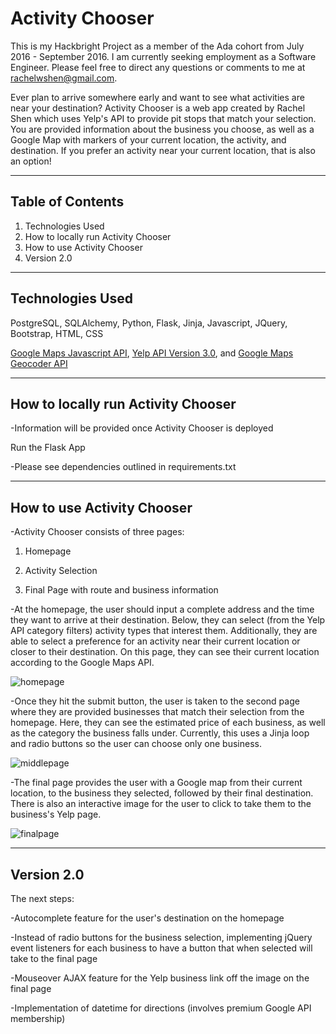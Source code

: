 # Activity Chooser

This is my Hackbright Project as a member of the Ada cohort from July 2016 - September 2016. I am currently seeking employment as a Software Engineer. Please feel free to direct any questions or comments to me at rachelwshen@gmail.com. 

Ever plan to arrive somewhere early and want to see what activities are near your destination? Activity Chooser is a web app created by Rachel Shen which uses Yelp's API to provide pit stops that match your selection. You are provided information about the business you choose, as well as a Google Map with markers of your current location, the activity, and destination. If you prefer an activity near your current location, that is also an option!
***

## Table of Contents
1. Technologies Used
2. How to locally run Activity Chooser 
3. How to use Activity Chooser
4. Version 2.0

***

## Technologies Used
PostgreSQL, SQLAlchemy, Python, Flask, Jinja, Javascript,  JQuery, Bootstrap, HTML, CSS

[Google Maps Javascript API](https://developers.google.com/maps/documentation/directions/), [Yelp API Version 3.0](https://www.yelp.com/developers/v3/preview), and [Google Maps Geocoder API](https://developers.google.com/maps/documentation/geocoding/intro)

***
## How to locally run Activity Chooser
-Information will be provided once Activity Chooser is deployed

Run the Flask App


-Please see dependencies outlined in requirements.txt

***
## How to use Activity Chooser


-Activity Chooser consists of three pages: 


1. Homepage


2. Activity Selection


3. Final Page with route and business information

-At the homepage, the user should input a complete address and the time they want to arrive at their destination. Below, they can select (from the Yelp API category filters) activity types that interest them. Additionally, they are able to select a preference for an activity near their current location or closer to their destination. On this page, they can see their current location according to the Google Maps API. 


![homepage](~/markdown/homepage.png "homepage image")

-Once they hit the submit button, the user is taken to the second page where they are provided businesses that match their selection from the homepage. Here, they can see the estimated price of each business, as well as the category the business falls under. Currently, this uses a Jinja loop and radio buttons so the user can choose only one business. 


![middlepage](~/markdown/chooseactivity.png "middle page screenshot")

-The final page provides the user with a Google map from their current location, to the business they selected, followed by their final destination. There is also an interactive image for the user to click to take them to the business's Yelp page.  


![finalpage](~/markdown/finalpage.png "final page image")

***

## Version 2.0

The next steps:


-Autocomplete feature for the user's destination on the homepage


-Instead of radio buttons for the business selection, implementing jQuery event listeners for each business to have a button that when selected will take to the final page


-Mouseover AJAX feature for the Yelp business link off the image on the final page


-Implementation of datetime for directions (involves premium Google API membership)